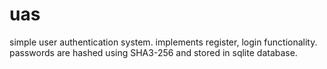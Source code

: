 # uas
simple user authentication system.
implements register, login functionality. passwords are hashed using SHA3-256 and stored in sqlite database.
